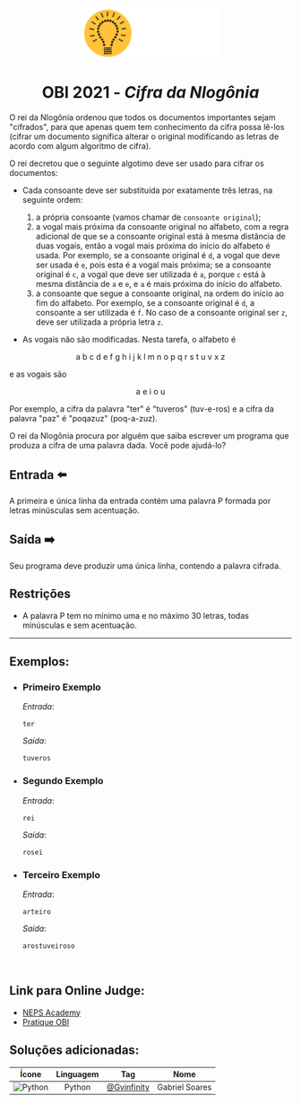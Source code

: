 <p align="center">
  <img width="250px" src="../../../docs/imagens/obi/logo-obi.svg"/> 
</p>

 <h1 align="center" style="font-weight: bold">OBI 2021 - <span style="font-style: italic">Cifra da Nlogônia</span></h1>

O rei da Nlogônia ordenou que todos os documentos importantes sejam "cifrados", para que apenas quem tem conhecimento da cifra possa lê-los (cifrar um documento significa alterar o original modificando as letras de acordo com algum algoritmo de cifra).

O rei decretou que o seguinte algotimo deve ser usado para cifrar os documentos:

- Cada consoante deve ser substituída por exatamente três letras, na seguinte ordem:
  1. a própria consoante (vamos chamar de `consoante original`);
  2. a vogal mais próxima da consoante original no alfabeto, com a regra adicional de que se a consoante original está à mesma distância de duas vogais, então a vogal mais próxima do início do alfabeto é usada. Por exemplo, se a consoante original é `d`, a vogal que deve ser usada é `e`, pois esta é a vogal mais próxima; se a consoante original é `c`, a vogal que deve ser utilizada é `a`, porque `c` está à mesma distância de `a` e `e`, e `a` é mais próxima do início do alfabeto.
  3. a consoante que segue a consoante original, na ordem do início ao fim do alfabeto. Por exemplo, se a consoante original é `d`, a consoante a ser utilizada é `f`. No caso de a consoante original ser `z`, deve ser utilizada a própria letra `z`.

- As vogais não são modificadas.
Nesta tarefa, o alfabeto é
<p align="center">a b c d e f g h i j k l m n o p q r s t u v x z</p>
e as vogais são
<p align="center">a e i o u</p>

Por exemplo, a cifra da palavra "ter" é "tuveros" (tuv-e-ros) e a cifra da palavra "paz" é "poqazuz" (poq-a-zuz).

O rei da Nlogônia procura por alguém que saiba escrever um programa que produza a cifra de uma palavra dada. Você pode ajudá-lo? 

## Entrada ⬅️ 
A primeira e única linha da entrada contém uma palavra P formada por letras minúsculas sem acentuação. 

## Saída ➡️
Seu programa deve produzir uma única linha, contendo a palavra cifrada. 

## Restrições
- A palavra P tem no mínimo uma e no máximo 30 letras, todas minúsculas e sem acentuação. 

---
## Exemplos:

- ### Primeiro Exemplo
  *Entrada*:
  ```
  ter
  ```
  *Saída*:
  ```
  tuveros
  ```
- ### Segundo Exemplo
  *Entrada*:
  ```
  rei
  ```
  *Saída*:
  ```
  rosei
  ```
- ### Terceiro Exemplo
  *Entrada*:
  ```
  arteiro
  ```
  *Saída*:
  ```
  arostuveiroso
  ```

<br/>

## Link para Online Judge:
- [NEPS Academy](https://neps.academy/br/exercise/1487)
- [Pratique OBI](https://olimpiada.ic.unicamp.br/pratique/p2/2021/f1/cifra/)

## Soluções adicionadas:
| Ícone | Linguagem | Tag | Nome |
|:---:|:---:|:---:|:---:|
| <img width="100px" alt="Python" src="../../../docs/recursos/ícones/python.svg"> | Python | [@Gvinfinity](https://github.com/Gvinfinity/) | Gabriel Soares |

